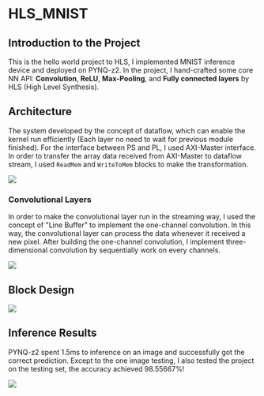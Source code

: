 # HLS_MNIST


## Introduction to the Project

This is the hello world project to HLS, I implemented MNIST inference device and deployed on PYNQ-z2. In the project, I hand-crafted some core NN API: **Convolution**, **ReLU**, **Max-Pooling**, and **Fully connected layers** by HLS (High Level Synthesis). 

## Architecture

The system developed by the concept of dataflow, which can enable the kernel run efficiently (Each layer no need to wait for previous module finished). For the interface between PS and PL, I used AXI-Master interface. In order to transfer the array data received from AXI-Master to dataflow stream, I used `ReadMem` and `WriteToMem` blocks to make the transformation.

![](https://i.imgur.com/NYfLbGR.png)

### Convolutional Layers

In order to make the convolutional layer run in the streaming way, I used the concept of "Line Buffer" to implement the one-channel convolution. In this way, the convolutional layer can process the data whenever it received a new pixel. After building the one-channel convolution, I implement three-dimensional convolution by sequentially work on every channels.

![](https://i.imgur.com/nOHPVmK.png)

## Block Design

![](https://i.imgur.com/tSPEWmu.png)

## Inference Results

PYNQ-z2 spent 1.5ms to inference on an image and successfully got the correct prediction. Except to the one image testing, I also tested the project on the testing set, the accuracy achieved 98.55667%!

![](https://i.imgur.com/eedfY8C.png)

